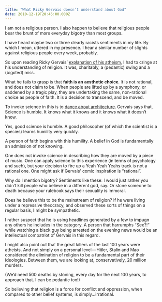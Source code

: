 ```yaml
---
title: "What Ricky Gervais doesn’t understand about God"
date: 2010-12-19T20:45:00.000Z
---
```


I am not a religious person. I also happen to believe that religious people bear the brunt of more everyday bigotry than most groups.

I have heard maybe two or three clearly racists sentiments in my life. By which I mean, uttered in my presence. I hear a similar number of slights against religious people every week, probably.

So upon reading Ricky Gervais’ [explanation of his atheism](http://blogs.wsj.com/speakeasy/2010/12/19/a-holiday-message-from-ricky-gervais-why-im-an-atheist/#), I had to cringe at his understanding of religion. It was, charitably, a (pedantic) swing and a (bigoted) miss.

What he fails to grasp is that **faith is an aesthetic choice**. It is not rational, and does not claim to be. When people are lifted up by a symphony, or saddened by a tragic play, they are undertaking the same, non-rational choice as people of faith. It is a decision to transcend, and be moved.

To invoke science in this is to [dance about architecture](http://www.paclink.com/~ascott/they/tamildaa.htm). Gervais says that,
Science is humble. It knows what it knows and it knows what it doesn’t know.

Yes, good science is humble. A good philosopher (of which the scientist is a species) learns humility very quickly.

A person of faith begins with this humility. A belief in God is fundamentally an admission of not knowing.

One does not invoke science in describing how they are moved by a piece of music. One can apply science to this experience (in terms of psychology and such), but your decision to fire up a Yeah Yeah Yeahs track is not a rational one. One might ask if Gervais’ comic inspiration is “rational”.

Why do I mention bigotry? Sentiments like these:
I would just rather you didn’t kill people who believe in a different god, say. Or stone someone to death because your rulebook says their sexuality is immoral.

Does he believe this to be the mainstream of religion? If he were living under a repressive theocracy, and observed these sorts of things on a regular basis, I might be sympathetic.

I rather suspect that he is using headlines generated by a few to impugn any others he includes in the category. A person that harrumphs “See?!” while watching a black guy being arrested on the evening news would be an intellectual compatriot of Gervais in this regard.

I might also point out that the great killers of the last 100 years were atheists. And not simply on a personal level — Hitler, Stalin and Mao considered the elimination of religion to be a fundamental part of their ideologies. Between them, we are looking at, conservatively, 20 million murders.

(We’d need 500 deaths by stoning, every day for the next 100 years, to approach that. I can be pedantic too!)

So believing that religion is a force for conflict and oppression, when compared to other belief systems, is simply…irrational.
